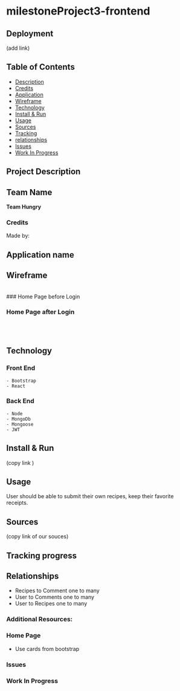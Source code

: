 # milestoneProject3-frontend


## Deployment
(add link) 

## Table of Contents

- [Description](#description)
- [Credits](#credits)
- [Application](#application)
- [Wireframe](#wireframe)
- [Technology](#technology)
- [Install & Run](#install)
- [Usage](#usage)
- [Sources](#sources)
- [Tracking](#tracking)
- [relationships](#relationships)
- [Issues](#issues)
- [Work In Progress](#WorkInProgress)

## Project Description


## Team Name

 **Team Hungry**

### Credits
Made by:



## Application name




## Wireframe
<br>
 ### Home Page before Login
 
 <br>

 ### Home Page after Login
<br>


<br>

## Technology
  ### Front End
    - Bootstrap
    - React
  ### Back End  
    - Node
    - MongoDb
    - Mongoose
    - JWT

## Install & Run
 (copy link )

## Usage
User should be able to submit their own recipes, keep their favorite receipts.

## Sources
(copy link of our souces)
## Tracking progress



## Relationships
- Recipes to Comment one to many
- User to Comments one to many
- User to Recipes one to many


### Additional Resources:

 ### Home Page

- Use cards from bootstrap



### Issues


### Work In Progress
